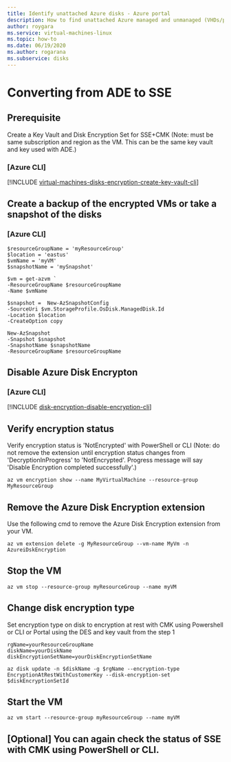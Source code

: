 ```yaml
---
title: Identify unattached Azure disks - Azure portal
description: How to find unattached Azure managed and unmanaged (VHDs/page blobs) disks by using the Azure portal.
author: roygara
ms.service: virtual-machines-linux
ms.topic: how-to
ms.date: 06/19/2020
ms.author: rogarana
ms.subservice: disks
---
```


# Converting from ADE to SSE

## Prerequisite

Create a Key Vault and Disk Encryption Set for SSE+CMK  (Note: must be same subscription and region as the VM. This can be the same key vault and key used with ADE.) 


### [Azure CLI]

[!INCLUDE [virtual-machines-disks-encryption-create-key-vault-cli](../../../includes/virtual-machines-disks-encryption-create-key-vault-cli.md)]



## Create a backup of the encrypted VMs or take a snapshot of the disks 

### [Azure CLI]

```azurecli
$resourceGroupName = 'myResourceGroup' 
$location = 'eastus' 
$vmName = 'myVM'
$snapshotName = 'mySnapshot'

$vm = get-azvm `
-ResourceGroupName $resourceGroupName 
-Name $vmName

$snapshot =  New-AzSnapshotConfig 
-SourceUri $vm.StorageProfile.OsDisk.ManagedDisk.Id 
-Location $location 
-CreateOption copy

New-AzSnapshot 
-Snapshot $snapshot 
-SnapshotName $snapshotName 
-ResourceGroupName $resourceGroupName
```


## Disable Azure Disk Encrypton

### [Azure CLI]

[!INCLUDE [disk-encryption-disable-encryption-cli](../../../includes/disk-encryption-disable-encryption-cli.md)]

## Verify encryption status

Verify encryption status is 'NotEncrypted' with PowerShell or CLI (Note: do not remove the extension until encryption status changes from 'DecryptionInProgress' to 'NotEncrypted'. Progress message will say 'Disable Encryption completed successfully'.)

```azurecli
az vm encryption show --name MyVirtualMachine --resource-group MyResourceGroup
```


## Remove the Azure Disk Encryption extension 

Use the following cmd to remove the Azure Disk Encryption extension from your VM.

```azurecli
az vm extension delete -g MyResourceGroup --vm-name MyVm -n AzureiDskEncryption
```


## Stop the VM

```azurecli
az vm stop --resource-group myResourceGroup --name myVM
```

## Change disk encryption type

Set encryption type on disk to encryption at rest with CMK using Powershell or CLI or Portal using the DES and key vault from the step 1

```azurecli
rgName=yourResourceGroupName
diskName=yourDiskName
diskEncryptionSetName=yourDiskEncryptionSetName
 
az disk update -n $diskName -g $rgName --encryption-type EncryptionAtRestWithCustomerKey --disk-encryption-set $diskEncryptionSetId
```

## Start the VM


```azurecli
az vm start --resource-group myResourceGroup --name myVM
```

## [Optional] You can again check the status of SSE with CMK using PowerShell or CLI.
